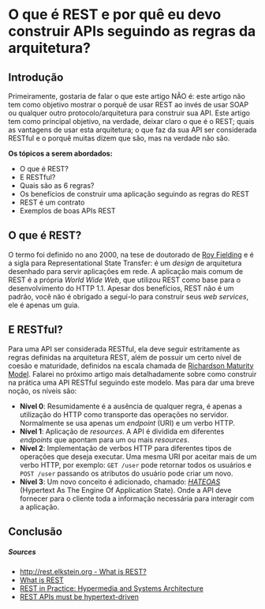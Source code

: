 # O que é REST e por quê eu devo construir APIs seguindo as regras da arquitetura?

## Introdução
Primeiramente, gostaria de falar o que este artigo NÃO é: este artigo não tem
como objetivo mostrar o porquê de usar REST ao invés de usar SOAP ou qualquer
outro protocolo/arquitetura para construir sua API.
Este artigo tem como principal objetivo, na verdade, deixar claro o que é o
REST; quais as vantagens de usar esta arquitetura; o que faz da sua API ser
considerada RESTful e o porquê muitas dizem que são, mas na verdade não são.

**Os tópicos a serem abordados:**
- O que é REST?
- E RESTful?
- Quais são as 6 regras?
- Os benefícios de construir uma aplicação seguindo as regras do REST
- REST é um contrato
- Exemplos de boas APIs REST

## O que é REST?
O termo foi definido no ano 2000, na tese de doutorado de
[Roy Fielding](http://en.wikipedia.org/wiki/Roy_Fielding) e é a sigla para
Representational State Transfer: é um *design* de arquitetura desenhado para
servir aplicações em rede. A aplicação mais comum de REST é a própria
*World Wide Web*, que utilizou REST como base para o desenvolvimento do HTTP
1.1.
Apesar dos benefícios, REST não é um padrão, você não é obrigado a seguí-lo para
construir seus *web services*, ele é apenas um guia.

## E RESTful?
Para uma API ser considerada RESTful, ela deve seguir estritamente as regras
definidas na arquitetura REST, além de possuir um certo nível de coesão e
maturidade, definidos na escala chamada de
[Richardson Maturity Model](http://martinfowler.com/articles/richardsonMaturityModel.html).
Falarei no próximo artigo mais detalhadamente sobre como construir na prática
uma API RESTful seguindo este modelo. Mas para dar uma breve noção, os níveis
são:
- **Nível 0**: Resumidamente é a ausência de qualquer regra, é apenas a
utilização do HTTP como transporte das operações no servidor. Normalmente se usa
apenas um *endpoint* (URI) e um verbo HTTP.
- **Nível 1**: Aplicação de *resources*. A API é dividida em diferentes
*endpoints* que apontam para um ou mais *resources*.
- **Nível 2**: Implementação de verbos HTTP para diferentes tipos de operações
que deseja executar. Uma mesma URI por aceitar mais de um verbo HTTP, por
exemplo: `GET /user` pode retornar todos os usuários e
`POST /user` passando os atributos do usuário pode criar um novo.
- **Nível 3**: Um novo conceito é adicionado, chamado:
[*HATEOAS*](http://en.wikipedia.org/wiki/HATEOAS)
(Hypertext As The Engine Of Application State). Onde a API deve fornecer para o
cliente toda a informação necessária para interagir com a aplicação.

## Conclusão

##### Sources
- [http://rest.elkstein.org - What is REST?](http://rest.elkstein.org/)
- [What is REST](http://www.restapitutorial.com/lessons/whatisrest.html)
- [REST in Practice: Hypermedia and Systems Architecture](http://www.amazon.co.uk/REST-Practice-Hypermedia-Systems-Architecture/dp/0596805829)
- [REST APIs must be hypertext-driven](http://roy.gbiv.com/untangled/2008/rest-apis-must-be-hypertext-driven)
